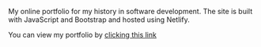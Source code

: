My online portfolio for my history in software development. The site is built with JavaScript and Bootstrap and hosted using Netlify.

You can view my portfolio by [clicking this link](https://jamiedawson.netlify.app/)

